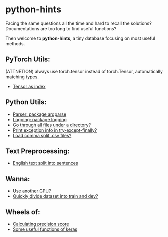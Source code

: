 # python-hints
Facing the same questions all the time and hard to recall the solutions?
Documentations are too long to find useful functions?

Then welcome to **python-hints**, a tiny database focusing on most useful methods.

## PyTorch Utils:
(ATTNETION) always use torch.tensor instead of torch.Tensor, automatically matching types.
- [Tensor as index](https://github.com/necr-kyle/python-hints/blob/master/tensor-as-index.py)

## Python Utils:
- [Parser: package argparse](https://github.com/necr-kyle/python-hints/blob/master/example-parser.py)
- [Logging: package logging](https://github.com/necr-kyle/python-hints/blob/master/example-logging.py)
- [Go through all files under a directory?](https://github.com/necr-kyle/python-hints/blob/master/file-io.py)
- [Print exception info in try-except-finally?](https://github.com/necr-kyle/python-hints/blob/master/exceptions.py)
- [Load comma split .csv files? ](https://github.com/necr-kyle/python-hints/blob/master/read-csv.py)

## Text Preprocessing:
- [English text split into sentences](https://github.com/necr-kyle/python-hints/blob/master/split-sentence.py)

## Wanna:
- [Use another GPU?](https://github.com/necr-kyle/python-hints/blob/master/about-gpu.py)
- [Quickly divide dataset into train and dev?](https://github.com/necr-kyle/python-hints/blob/master/data-preprocessing.py)

## Wheels of:
- [Calculating precision score](https://github.com/necr-kyle/python-hints/blob/master/model-eval.py)
- [Some useful functions of keras](https://github.com/necr-kyle/python-hints/blob/master/keras.py)
